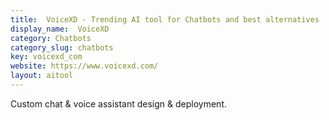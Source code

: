 ```yaml
---
title:  VoiceXD - Trending AI tool for Chatbots and best alternatives
display_name:  VoiceXD
category: Chatbots
category_slug: chatbots
key: voicexd_com
website: https://www.voicexd.com/
layout: aitool
---
```


Custom chat & voice assistant design & deployment.
